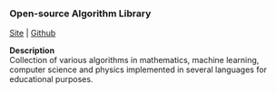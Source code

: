 ### Open-source Algorithm Library

[Site](https://the-algorithms.com/) | [Github](https://github.com/TheAlgorithms)

**Description**  
Collection of various algorithms in mathematics, machine learning, computer science and physics implemented in several languages for educational purposes.
